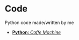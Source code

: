 # Code
Python code made/written by me

* [**Python**: _Coffe Machine_]((https://github.com/Iwceyu/Code/blob/main/CoffeeMachine/main.py))

